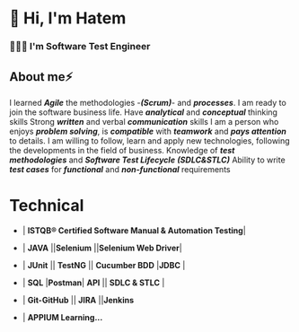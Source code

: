 # 👋 Hi, I'm Hatem 

### 👨🏻‍💻 I'm Software Test Engineer 

## About me⚡

I learned ***Agile*** the methodologies -***(Scrum)***- and ***processes***. I am ready to join the software business life.
Have ***analytical*** and ***conceptual*** thinking skills
Strong ***written*** and verbal ***communication*** skills
I am a person who enjoys ***problem solving***, is  ***compatible*** with  ***teamwork*** and  ***pays attention*** to details.
I am willing to follow, learn and apply new technologies, following the developments in the field of business.
Knowledge of  ***test methodologies*** and  ***Software Test Lifecycle*** ***(SDLC&STLC)***
Ability to write ***test cases*** for ***functional*** and ***non-functional*** requirements

  
  # Technical
* | **ISTQB® Certified Software Manual & Automation Testing**|

* | **JAVA** ||**Selenium** ||**Selenium Web Driver**|

* | **JUnit** || **TestNG** || **Cucumber BDD** |**JDBC** |

* | **SQL** |**Postman**| **API** || **SDLC & STLC** |

* | **Git-GitHub** || **JIRA** ||**Jenkins** 

* | **APPIUM Learning...**
